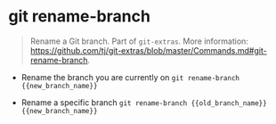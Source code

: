 # git rename-branch
> Rename a Git branch.
> Part of `git-extras`.
> More information: <https://github.com/tj/git-extras/blob/master/Commands.md#git-rename-branch>.

- Rename the branch you are currently on
`git rename-branch {{new_branch_name}}`

- Rename a specific branch
`git rename-branch {{old_branch_name}} {{new_branch_name}}`
